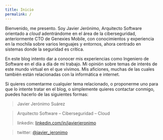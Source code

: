 ```yaml
---
title: Inicio
permalink: /
---
```

Bienvenido, me presento. Soy Javier Jerónimo, Arquitecto Software orientado a _cloud_ adentrándome en el área de la ciberseguridad, anteriormente CTO de Genexies Mobile, con conocimientos y experiencia en la mochila sobre varios lenguajes y entornos, ahora centrado en sistemas donde la seguridad es crítica.

En este blog intento dar a conocer mis experiencias como Ingeniero de Software en el día a día de mi trabajo. Mi opinión sobre temas de interés de este mundo virtual en el que vivimos. Mis aficiones, muchas de las cuales también están relacionadas con la informática e internet.

Si quieres comentarme cualquier tema relacionado, o proponerme uno para que lo intente tratar en el blog, o simplemente quieres contactar conmigo, puedes hacerlo de las siguientes formas:

> Javier Jerónimo Suárez
  
> Arquitecto Software &#8211; Ciberseguridad &#8211; Cloud
> 
> linkedin: [linkedin.com/in/javierjeronimo](http://www.linkedin.com/in/javierjeronimo "Javier Jerónimo en Linkedin")
  
> twitter: [@javier_jeronimo](http://twitter.com/javier_jeronimo "Javier Jerónimo enTwitter")
